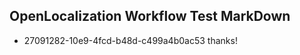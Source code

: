 ## OpenLocalization Workflow Test MarkDown
* 27091282-10e9-4fcd-b48d-c499a4b0ac53 thanks!

<!--HONumber=Aug16_HO3-->


